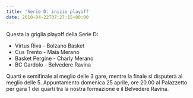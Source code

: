 ```yaml
---
title: 'Serie D: inizio playoff'
date: 2010-04-22T07:27:15+00:00
---
```

Questa la griglia playoff della Serie D:
* Virtus Riva - Bolzano Basket
* Cus Trento - Maia Merano
* Basket Pergine - Charly Merano
* BC Gardolo - Belvedere Ravina

Quarti e semifinale al meglio delle 3 gare, mentre la finale si disputerà al meglio delle 5.
Appuntamento domenica 25 aprile, ore 20.00 al Palazzetto per gara 1 dei quarti tra la nostra formazione e il Belvedere Ravina.